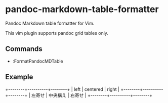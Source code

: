 # pandoc-markdown-table-formatter

Pandoc Markdown table formatter for Vim.  

This vim plugin supports pandoc grid tables only.

## Commands

* :FormatPandocMDTable

## Example

+--------+----------+--------+
| left   | centered | right  |
+--------+----------+--------+
| 左寄せ | 中央構え | 右寄せ |
+--------+----------+--------+
